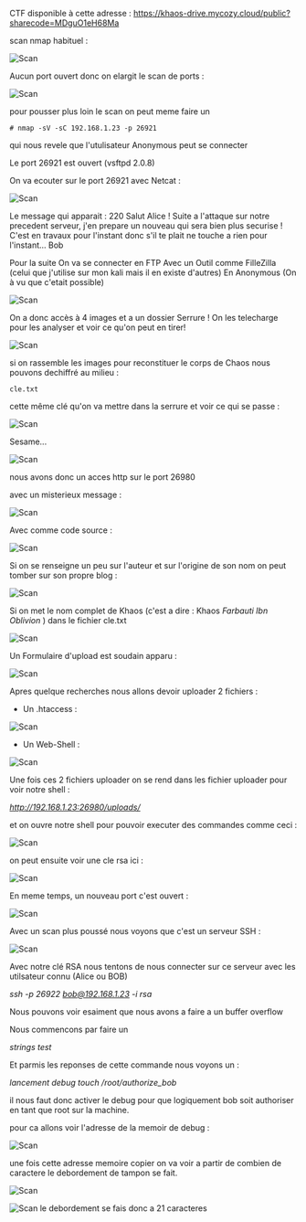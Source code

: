 CTF disponible à cette adresse : https://khaos-drive.mycozy.cloud/public?sharecode=MDguO1eH68Ma

scan nmap habituel : 

![Scan](https://user-images.githubusercontent.com/39098396/59051726-df527480-888d-11e9-96f8-8e31c705948c.png)

Aucun port ouvert donc on elargit le scan de ports : 

![Scan](https://user-images.githubusercontent.com/39098396/59051726-df527480-888d-11e9-96f8-8e31c705948c.png)

pour pousser plus loin le scan on peut meme faire un 

```# nmap -sV -sC 192.168.1.23 -p 26921``` 

qui nous revele que l'utulisateur Anonymous peut se connecter 

Le port 26921 est ouvert (vsftpd 2.0.8) 

On va ecouter sur le port 26921 avec Netcat : 

![Scan](https://user-images.githubusercontent.com/39098396/59052385-4ae91180-888f-11e9-8e26-bbd2e8582294.png)

Le message qui apparait : 220 Salut Alice ! Suite a l'attaque sur notre precedent serveur, j'en prepare un nouveau qui sera bien plus securise ! C'est en travaux pour l'instant donc s'il te plait ne touche a rien pour l'instant... Bob


Pour la suite On va se connecter en FTP Avec un Outil comme FilleZilla (celui que j'utilise sur mon kali mais il en existe d'autres) En Anonymous (On à vu que c'etait possible)

![Scan](https://user-images.githubusercontent.com/39098396/59053458-c8ae1c80-8891-11e9-9d44-64f0ee84f0d3.png)

On a donc accès à 4 images et a un dossier Serrure ! On les telecharge pour les analyser et voir ce qu'on peut en tirer!

![Scan](https://user-images.githubusercontent.com/39098396/59053607-16c32000-8892-11e9-99f8-1d10ab9c49c6.png)

si on rassemble les images pour reconstituer le corps de Chaos nous pouvons dechiffré au milieu : 

```cle.txt```

cette même clé qu'on va mettre dans la serrure et voir ce qui se passe : 

![Scan](https://user-images.githubusercontent.com/39098396/59113195-e5575c80-8944-11e9-96e4-1c898728821c.png)

Sesame...

![Scan](https://user-images.githubusercontent.com/39098396/59113895-43387400-8946-11e9-95b2-f3349fac0d4f.png)

nous avons donc un acces http sur le port 26980

avec un misterieux message : 

![Scan](https://user-images.githubusercontent.com/39098396/59130093-c5d52980-896e-11e9-8caa-ec5ff44e173b.png)

Avec comme code source : 

![Scan](https://user-images.githubusercontent.com/39098396/59130296-5ad82280-896f-11e9-953e-79c4abd1b7af.png)

Si on se renseigne un peu sur l'auteur et sur l'origine de son nom on peut tomber sur son propre blog : 

![Scan](https://user-images.githubusercontent.com/39098396/59135092-fc667080-897d-11e9-8332-d137d40ddb2b.png)

Si on met le nom complet de Khaos (c'est a dire : Khaos _Farbauti Ibn Oblivion_ ) dans le fichier cle.txt

![Scan](https://user-images.githubusercontent.com/39098396/59135266-9af2d180-897e-11e9-8771-6422ec91c063.png)


Un Formulaire d'upload est soudain apparu :


![Scan](https://user-images.githubusercontent.com/39098396/59135424-22404500-897f-11e9-84dc-67ba6fa0384b.png)

Apres quelque recherches nous allons devoir uploader 2 fichiers :
  - Un .htaccess : 
  
  
  ![Scan](https://user-images.githubusercontent.com/39098396/59339404-6a0af780-8d04-11e9-90da-31c11ba3bdaf.png)
  
  - Un Web-Shell : 
  
  
   ![Scan](https://user-images.githubusercontent.com/39098396/59339558-ae969300-8d04-11e9-8dc7-bb87837fbca5.png)
   
 Une fois ces 2 fichiers uploader 
 on se rend dans les fichier uploader pour voir notre shell : 
 
 _http://192.168.1.23:26980/uploads/_
 
 et on ouvre notre shell pour pouvoir executer des commandes comme ceci : 
 
 
 ![Scan](https://user-images.githubusercontent.com/39098396/59340256-ece08200-8d05-11e9-8b04-d6c0c6c022e7.png)


on peut ensuite voir une cle rsa ici : 


 ![Scan](https://user-images.githubusercontent.com/39098396/59344231-f1109d80-8d0d-11e9-9afc-a5a78f8d4b39.png)
  
  
En meme temps, un nouveau port c'est ouvert : 


![Scan](https://user-images.githubusercontent.com/39098396/59344499-801db580-8d0e-11e9-9173-c87ea992fb1c.png)

Avec un scan plus poussé nous voyons que c'est un serveur SSH : 

![Scan](https://user-images.githubusercontent.com/39098396/59344697-e4d91000-8d0e-11e9-81be-b2cf088928f9.png)

Avec notre clé RSA nous tentons de nous connecter sur ce serveur avec les utilsateur connu (Alice ou BOB)


_ssh -p 26922 bob@192.168.1.23 -i rsa_

Nous pouvons voir esaiment que nous avons a faire a un buffer overflow 

Nous commencons par faire un 

_strings test_ 

Et parmis les reponses de cette commande nous voyons un : 

*lancement debug*
*touch /root/authorize_bob*

il nous faut donc activer le debug pour que logiquement bob soit authoriser en tant que root sur la machine.

pour ca allons voir l'adresse de la memoir de debug : 

![Scan](https://user-images.githubusercontent.com/39098396/62121038-1ad45280-b2c3-11e9-8d71-437cc52dfc02.png)

une fois cette adresse memoire copier on va voir a partir de combien de caractere le debordement de tampon se fait.

![Scan](https://user-images.githubusercontent.com/39098396/62121542-18262d00-b2c4-11e9-8a66-5e868608cd29.png)


![Scan](https://user-images.githubusercontent.com/39098396/62122510-270ddf00-b2c6-11e9-96a6-c54ab458593d.png)
le debordement se fais donc a 21 caracteres
